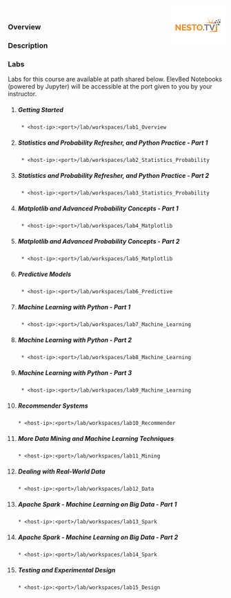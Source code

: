 <img align="right" src="./images/logo-small.png">


# 

### Overview

### Description


### Labs

Labs for this course are available at path shared below. Elev8ed Notebooks (powered by Jupyter) will be accessible at the port given to you by your instructor. 

1. ##### Getting Started
		* <host-ip>:<port>/lab/workspaces/lab1_Overview
2. ##### Statistics and Probability Refresher, and Python Practice - Part 1
		* <host-ip>:<port>/lab/workspaces/lab2_Statistics_Probability
3. ##### Statistics and Probability Refresher, and Python Practice - Part 2
		* <host-ip>:<port>/lab/workspaces/lab3_Statistics_Probability
4. ##### Matplotlib and Advanced Probability Concepts - Part 1
		* <host-ip>:<port>/lab/workspaces/lab4_Matplotlib
5. ##### Matplotlib and Advanced Probability Concepts - Part 2
		* <host-ip>:<port>/lab/workspaces/lab5_Matplotlib
6. ##### Predictive Models
		* <host-ip>:<port>/lab/workspaces/lab6_Predictive
7. ##### Machine Learning with Python - Part 1
		* <host-ip>:<port>/lab/workspaces/lab7_Machine_Learning
8. ##### Machine Learning with Python - Part 2
		* <host-ip>:<port>/lab/workspaces/lab8_Machine_Learning
9. ##### Machine Learning with Python - Part 3
		* <host-ip>:<port>/lab/workspaces/lab9_Machine_Learning
10. ##### Recommender Systems
		* <host-ip>:<port>/lab/workspaces/lab10_Recommender
11. ##### More Data Mining and Machine Learning Techniques
		* <host-ip>:<port>/lab/workspaces/lab11_Mining
12. ##### Dealing with Real-World Data
		* <host-ip>:<port>/lab/workspaces/lab12_Data
13. ##### Apache Spark - Machine Learning on Big Data - Part 1
		* <host-ip>:<port>/lab/workspaces/lab13_Spark
14. ##### Apache Spark - Machine Learning on Big Data - Part 2
		* <host-ip>:<port>/lab/workspaces/lab14_Spark
15. ##### Testing and Experimental Design
		* <host-ip>:<port>/lab/workspaces/lab15_Design
